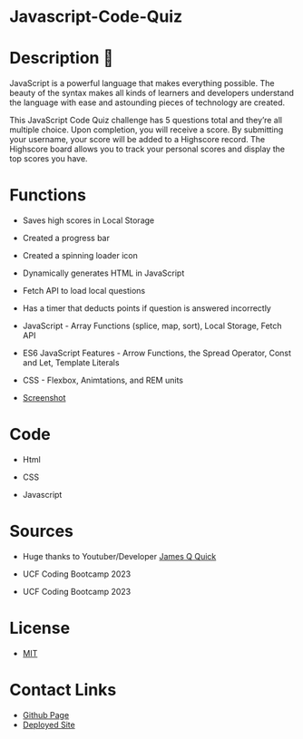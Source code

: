 # Javascript-Code-Quiz
# Description 📝
JavaScript is a powerful language that makes everything possible. The beauty of the syntax makes all kinds of learners and developers understand the language with ease and astounding pieces of technology are created.

This JavaScript Code Quiz challenge has 5 questions total and they’re all multiple choice. Upon completion, you will receive a score. By submitting your username, your score will be added to a Highscore record. The Highscore board allows you to track your personal scores and display the top  scores you have.

# Functions
* Saves high scores in Local Storage

* Created a progress bar

* Created a spinning loader icon

* Dynamically generates HTML in JavaScript

* Fetch API to load local questions

* Has a timer that deducts points if question is answered incorrectly

* JavaScript - Array Functions (splice, map, sort), Local Storage, Fetch API

* ES6 JavaScript Features - Arrow Functions, the Spread Operator, Const and Let, Template Literals

* CSS - Flexbox, Animtations, and REM units

* [Screenshot](Capture8.PNG)

# Code
* Html

* CSS 

* Javascript

# Sources
* Huge thanks to Youtuber/Developer [James Q Quick](https://www.youtube.com/watch?v=rFWbAj40JrQ&list=PLB6wlEeCDJ5Yyh6P2N6Q_9JijB6v4UejF&index=1)
 
 * UCF Coding Bootcamp 2023
 
 * UCF Coding Bootcamp 2023

# License

* [MIT](LICENSE)

# Contact Links
* [Github Page](https://github.com/yungxsuccess)
* [Deployed Site](https://yungxsuccess.github.io/JavascriptCodeQuiz/) 

